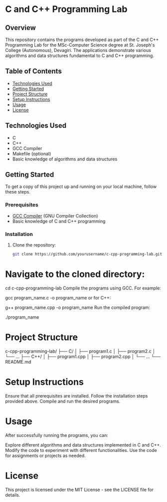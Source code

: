 # C and C++ Programming Lab

## Overview

This repository contains the programs developed as part of the C and C++ Programming Lab for the MSc-Computer Science degree at St. Joseph's College (Autonomous), Devagiri. The applications demonstrate various algorithms and data structures fundamental to C and C++ programming.

## Table of Contents

- [Technologies Used](#technologies-used)
- [Getting Started](#getting-started)
- [Project Structure](#project-structure)
- [Setup Instructions](#setup-instructions)
- [Usage](#usage)
- [License](#license)

## Technologies Used

- C
- C++
- GCC Compiler
- Makefile (optional)
- Basic knowledge of algorithms and data structures

## Getting Started

To get a copy of this project up and running on your local machine, follow these steps.

### Prerequisites

- [GCC Compiler](https://gcc.gnu.org/) (GNU Compiler Collection)
- Basic knowledge of C and C++ programming

### Installation

1. Clone the repository:
   ```bash
   git clone https://github.com/yourusername/c-cpp-programming-lab.git

# Navigate to the cloned directory:

cd c-cpp-programming-lab
Compile the programs using GCC. For example:

gcc program_name.c -o program_name
or for C++:

g++ program_name.cpp -o program_name
Run the compiled program:

./program_name

# Project Structure

c-cpp-programming-lab/
├── C/
│   ├── program1.c
│   ├── program2.c
│   └── ...
├── C++/
│   ├── program1.cpp
│   ├── program2.cpp
│   └── ...
└── README.md

# Setup Instructions
Ensure that all prerequisites are installed.
Follow the installation steps provided above.
Compile and run the desired programs.

# Usage
After successfully running the programs, you can:

Explore different algorithms and data structures implemented in C and C++.
Modify the code to experiment with different functionalities.
Use the code for assignments or projects as needed.

# License
This project is licensed under the MIT License - see the LICENSE file for details.

